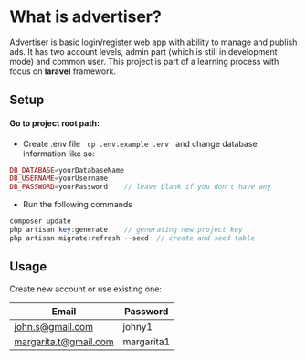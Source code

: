 # What is advertiser?

Advertiser is basic login/register web app with ability to manage and publish ads. It has two account levels, admin part (which is still in development mode) and common user. This project is part of a learning process with focus on **laravel** framework.


## Setup

#### Go to project root path:

* Create .env file &nbsp; ```cp .env.example .env``` &nbsp; and change database information like so:

```php
DB_DATABASE=yourDatabaseName
DB_USERNAME=yourUsername
DB_PASSWORD=yourPassword    // leave blank if you don't have any
```

* Run the following commands

```php
composer update
php artisan key:generate    // generating new project key
php artisan migrate:refresh --seed  // create and seed table
```


## Usage

Create new account or use existing one:

| Email  | Password |
| --------- | ----------- |
| john.s@gmail.com | johny1
| margarita.t@gmail.com | margarita1



